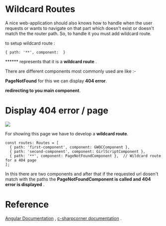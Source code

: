

# **Wildcard Routes**



A nice web-application should also knows how to handle when the user requests or wants to navigate on that part which doesn't exist or doesn't match the the router path. So, to handle it you must add wildcard route.



to setup wildcard route :

````tsx
{ path: '**', component:  }
````



****** represents that it is a **wildcard route** .

There are different components most commonly used are like :-

**PageNotFound** for this we can display **404 error**.

**redirecting to you main component**.



# **Display 404 error / page**



![](https://i.imgur.com/X0fgt6G.jpg)



For showing this page we have to develop a **wildcard route**. 



````tsx
const routes: Routes = [
  { path: 'first-component', component: GWOCComponent },
  { path: 'second-component', component: GirlScriptComponent },
  { path: '**', component: PageNotFoundComponent },  // Wildcard route for a 404 page
];
````



In this there are two components and after that if the requested url dosen't match with the paths the **PageNotFoundComponent is called and 404 error is displayed** .



# Reference 

[Angular Documentation](https://angular.io/guide/router#setting-up-wildcard-routes) , [c-sharpcorner documentation](https://www.c-sharpcorner.com/article/overview-of-wildcard-routing-and-path-matching-in-angular/) .